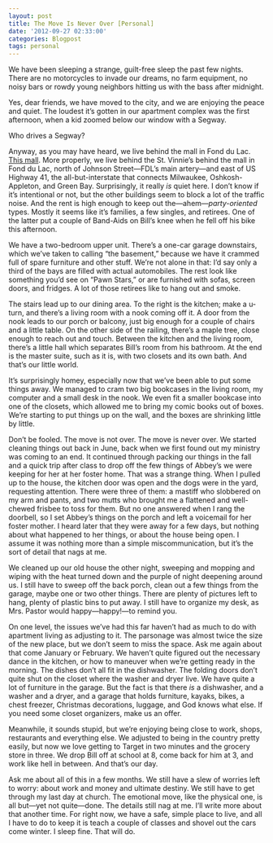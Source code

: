 ```yaml
---
layout: post
title: The Move Is Never Over [Personal]
date: '2012-09-27 02:33:00'
categories: Blogpost
tags: personal
---
```



We have been sleeping a strange, guilt-free sleep the past few nights. There are no motorcycles to invade our dreams, no farm equipment, no noisy bars or rowdy young neighbors hitting us with the bass after midnight.

Yes, dear friends, we have moved to the city, and we are enjoying the peace and quiet. The loudest it’s gotten in our apartment complex was the first afternoon, when a kid zoomed below our window with a Segway.

Who drives a Segway?

Anyway, as you may have heard, we live behind the mall in Fond du Lac. [This mall](https://maps.google.com/maps?client=safari&oe=UTF-8&ie=UTF-8&q=forest+mall+fond+du+lac&fb=1&gl=us&hq=forest+mall+fond+du+lac&hnear=forest+mall+fond+du+lac&cid=0,0,2278550965988567946&ei=hL5jUPquAcfaywHrhIGgCw&ved=0CH4Q_BIwBw). More properly, we live behind the St. Vinnie’s behind the mall in Fond du Lac, north of Johnson Street—FDL’s main artery—and east of US Highway 41, the all-but-interstate that connects Milwaukee, Oshkosh-Appleton, and Green Bay. Surprisingly, it really *is* quiet here. I don’t know if it’s intentional or not, but the other buildings seem to block a lot of the traffic noise. And the rent is high enough to keep out the—ahem—*party-oriented* types. Mostly it seems like it’s families, a few singles, and retirees. One of the latter put a couple of Band-Aids on Bill’s knee when he fell off his bike this afternoon.

We have a two-bedroom upper unit. There’s a one-car garage downstairs, which we’ve taken to calling “the basement,” because we have it crammed full of spare furniture and other stuff. We’re not alone in that: I’d say only a third of the bays are filled with actual automobiles. The rest look like something you’d see on “Pawn Stars,” or are furnished with sofas, screen doors, and fridges. A lot of those retirees like to hang out and smoke.

The stairs lead up to our dining area. To the right is the kitchen; make a u-turn, and there’s a living room with a nook coming off it. A door from the nook leads to our porch or balcony, just big enough for a couple of chairs and a little table. On the other side of the railing, there’s a maple tree, close enough to reach out and touch. Between the kitchen and the living room, there’s a little hall which separates Bill’s room from his bathroom. At the end is the master suite, such as it is, with two closets and its own bath. And that’s our little world.

It’s surprisingly homey, especially now that we’ve been able to put some things away. We managed to cram two big bookcases in the living room, my computer and a small desk in the nook. We even fit a smaller bookcase into one of the closets, which allowed me to bring my comic books out of boxes. We’re starting to put things up on the wall, and the boxes are shrinking little by little.

Don’t be fooled. The move is not over. The move is never over. We started cleaning things out back in June, back when we first found out my ministry was coming to an end. It continued through packing our things in the fall and a quick trip after class to drop off the few things of Abbey’s we were keeping for her at her foster home. That was a strange thing. When I pulled up to the house, the kitchen door was open and the dogs were in the yard, requesting attention. There were three of them: a mastiff who slobbered on my arm and pants, and two mutts who brought me a flattened and well-chewed frisbee to toss for them. But no one answered when I rang the doorbell, so I set Abbey’s things on the porch and left a voicemail for her foster mother. I heard later that they were away for a few days, but nothing about what happened to her things, or about the house being open. I assume it was nothing more than a simple miscommunication, but it’s the sort of detail that nags at me.

We cleaned up our old house the other night, sweeping and mopping and wiping with the heat turned down and the purple of night deepening around us. I still have to sweep off the back porch, clean out a few things from the garage, maybe one or two other things. There are plenty of pictures left to hang, plenty of plastic bins to put away. I still have to organize my desk, as Mrs. Pastor would happy—happy!—to remind you.

On one level, the issues we’ve had this far haven’t had as much to do with apartment living as adjusting to it. The parsonage was almost twice the size of the new place, but we don’t seem to miss the space. Ask me again about that come January or February. We haven’t quite figured out the necessary dance in the kitchen, or how to maneuver when we’re getting ready in the morning. The dishes don’t all fit in the dishwasher. The folding doors don’t quite shut on the closet where the washer and dryer live. We have quite a lot of furniture in the garage. But the fact is that there *is* a dishwasher, and a washer and a dryer, and a garage that holds furniture, kayaks, bikes, a chest freezer, Christmas decorations, luggage, and God knows what else. If you need some closet organizers, make us an offer.

Meanwhile, it sounds stupid, but we’re enjoying being close to work, shops, restaurants and everything else. We adjusted to being in the country pretty easily, but now we love getting to Target in two minutes and the grocery store in three. We drop Bill off at school at 8, come back for him at 3, and work like hell in between. And that’s our day.

Ask me about all of this in a few months. We still have a slew of worries left to worry: about work and money and ultimate destiny. We still have to get through my last day at church. The emotional move, like the physical one, is all but—yet not quite—done. The details still nag at me. I’ll write more about that another time. For right now, we have a safe, simple place to live, and all I have to do to keep it is teach a couple of classes and shovel out the cars come winter. I sleep fine. That will do.


